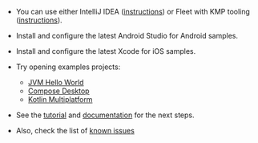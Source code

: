 - You can use either IntelliJ IDEA ([instructions](SetupIJ.md)) or Fleet with KMP tooling ([instructions](SetupFleet.md)).


- Install and configure the latest Android Studio for Android samples.
- Install and configure the latest Xcode for iOS samples.
 

- Try opening examples projects:
  - [JVM Hello World](../examples/jvm-kotlin+java)
  - [Compose Desktop](../examples/compose-desktop)
  - [Kotlin Multiplatform](../examples/multiplatform)


- See the [tutorial](Tutorial.md) and [documentation](Documentation.md) for the next steps.
- Also, check the list of [known issues](KnownIssues.md)  



